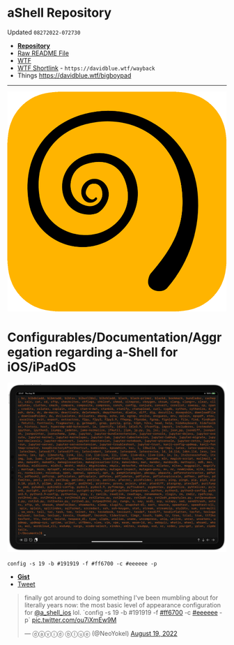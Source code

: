 # aShell Repository
Updated `08272022-072730`

- [**Repository**](https://github.com/extratone/)
- [Raw README File](https://raw.githubusercontent.com/extratone/bilge/curation/master/README.md)
- [WTF](https://davidblue.wtf/drafts/FF1F3AFB-2551-45DE-9384-DB403F48FF55.html)
- [WTF Shortlink](https://davidblue.wtf/wayback) - `https://davidblue.wtf/wayback`
- Things
https://davidblue.wtf/bigboypad
---

[![a-Shell Icon](https://github.com/extratone/aShell/raw/main/brand/icon.png)](https://apps.apple.com/us/app/a-shell/id1473805438)

# Configurables/Documentation/Aggregation regarding a-Shell for iOS/iPadOS


[![Appearance Configuration - 08182022-234900](https://github.com/extratone/aShell/raw/main/frames/AppearanceConfiguration.png)](https://www.icloud.com/sharedalbum/#B0eGgZLKuQ6jVn;F37E20DE-43D4-4BC3-A1CA-512325B8C6D0)

`config -s 19 -b #191919 -f #ff6700 -c #eeeeee -p`

<script src="https://gist.github.com/extratone/3dc1b090622bb56b49976351f0741b5d.js"></script>

- [**Gist**](https://gist.github.com/extratone/3dc1b090622bb56b49976351f0741b5d)
- [Tweet](https://twitter.com/NeoYokel/status/1560489530607763457)

<blockquote class="twitter-tweet"><p lang="en" dir="ltr">finally got around to doing something I&#39;ve been mumbling about for literally years now: the most basic level of appearance configuration for <a href="https://twitter.com/a_Shell_iOS?ref_src=twsrc%5Etfw">@a_shell_ios</a> lol. `config -s 19 -b #191919 -f <a href="https://twitter.com/hashtag/ff6700?src=hash&amp;ref_src=twsrc%5Etfw">#ff6700</a> -c <a href="https://twitter.com/hashtag/eeeeee?src=hash&amp;ref_src=twsrc%5Etfw">#eeeeee</a> -p` <a href="https://t.co/ou7iXmEw9M">pic.twitter.com/ou7iXmEw9M</a></p>&mdash; ⓓⓐⓥⓘⓓ ⓑⓛⓤⓔ (@NeoYokel) <a href="https://twitter.com/NeoYokel/status/1560489530607763457?ref_src=twsrc%5Etfw">August 19, 2022</a></blockquote> <script async src="https://platform.twitter.com/widgets.js" charset="utf-8"></script>